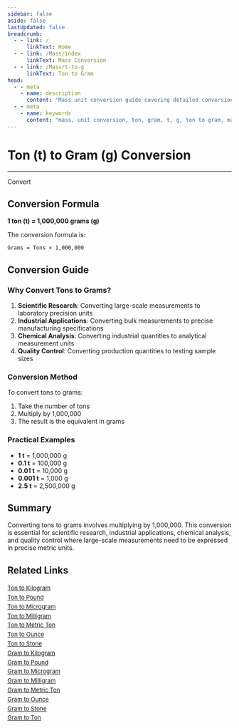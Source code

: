 ```yaml
---
sidebar: false
aside: false
lastUpdated: false
breadcrumb:
  - - link: /
      linkText: Home
  - - link: /Mass/index
      linkText: Mass Conversion
  - - link: /Mass/t-to-g
      linkText: Ton to Gram
head:
  - - meta
    - name: description
      content: "Mass unit conversion guide covering detailed conversion formulas and explanations from ton (t) to gram (g)."
  - - meta
    - name: keywords
      content: "mass, unit conversion, ton, gram, t, g, ton to gram, mass conversion guide"
---
```

# Ton (t) to Gram (g) Conversion
---
<script setup>
import { onMounted, reactive, inject, ref } from 'vue'
import { NButton, NForm, NFormItem, NInput, NInputNumber, NSelect, NCard, useMessage,NGrid ,NGi } from 'naive-ui'
import { defineClientComponent } from 'vitepress'
import { Mass } from '../files';

const convert = inject('convert')

const form = reactive({
  number: null,
  result: '',
})

const convertHandler = () => {
  if (form.number !== null && !isNaN(form.number)) {
    const convertedValue = parseFloat(form.number) * 1000000
    form.result = `${form.number}t = ${convertedValue.toFixed(0)}g`
  } else {
    form.result = 'Please enter a valid number.'
  }
}
</script>

<n-form size="large" :model="form">
  <n-form-item label="Ton (t)">
    <n-input-number v-model:value="form.number" placeholder="Enter tons" style="width: 100%" />
  </n-form-item>
  <n-form-item>
    <n-button type="info" @click="convertHandler" block>Convert</n-button>
  </n-form-item>
  <n-form-item>
    <n-input v-model:value="form.result" readonly placeholder="Conversion result" />
  </n-form-item>
</n-form>

## Conversion Formula

**1 ton (t) = 1,000,000 grams (g)**

The conversion formula is:
```
Grams = Tons × 1,000,000
```

## Conversion Guide

### Why Convert Tons to Grams?

1. **Scientific Research**: Converting large-scale measurements to laboratory precision units
2. **Industrial Applications**: Converting bulk measurements to precise manufacturing specifications
3. **Chemical Analysis**: Converting industrial quantities to analytical measurement units
4. **Quality Control**: Converting production quantities to testing sample sizes

### Conversion Method

To convert tons to grams:
1. Take the number of tons
2. Multiply by 1,000,000
3. The result is the equivalent in grams

### Practical Examples

- **1 t** = 1,000,000 g
- **0.1 t** = 100,000 g
- **0.01 t** = 10,000 g
- **0.001 t** = 1,000 g
- **2.5 t** = 2,500,000 g

## Summary

Converting tons to grams involves multiplying by 1,000,000. This conversion is essential for scientific research, industrial applications, chemical analysis, and quality control where large-scale measurements need to be expressed in precise metric units.

## Related Links

<n-grid :cols="2" :x-gap="12" :y-gap="8">
  <n-gi>
    <n-card title="Other Ton Conversions" size="small">
      <template #header-extra>
        <span style="font-size: 12px; color: #666;">t conversions</span>
      </template>
      <div style="font-size: 13px; line-height: 1.6;">
        <div><a href="/Mass/t-to-kg">Ton to Kilogram</a></div>
        <div><a href="/Mass/t-to-lb">Ton to Pound</a></div>
        <div><a href="/Mass/t-to-mcg">Ton to Microgram</a></div>
        <div><a href="/Mass/t-to-mg">Ton to Milligram</a></div>
        <div><a href="/Mass/t-to-mt">Ton to Metric Ton</a></div>
        <div><a href="/Mass/t-to-oz">Ton to Ounce</a></div>
        <div><a href="/Mass/t-to-st">Ton to Stone</a></div>
      </div>
    </n-card>
  </n-gi>
  <n-gi>
    <n-card title="Gram Conversions" size="small">
      <template #header-extra>
        <span style="font-size: 12px; color: #666;">g conversions</span>
      </template>
      <div style="font-size: 13px; line-height: 1.6;">
        <div><a href="/Mass/g-to-kg">Gram to Kilogram</a></div>
        <div><a href="/Mass/g-to-lb">Gram to Pound</a></div>
        <div><a href="/Mass/g-to-mcg">Gram to Microgram</a></div>
        <div><a href="/Mass/g-to-mg">Gram to Milligram</a></div>
        <div><a href="/Mass/g-to-mt">Gram to Metric Ton</a></div>
        <div><a href="/Mass/g-to-oz">Gram to Ounce</a></div>
        <div><a href="/Mass/g-to-st">Gram to Stone</a></div>
        <div><a href="/Mass/g-to-t">Gram to Ton</a></div>
      </div>
    </n-card>
  </n-gi>
</n-grid>